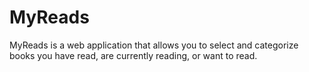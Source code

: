 # MyReads
MyReads is a web application that allows you to select and categorize books you have read, are currently reading, or want to read.


